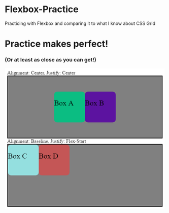 # Flexbox-Practice
Practicing with Flexbox and comparing it to what I know about CSS Grid

<h1>Practice makes perfect!</h1>
<h3>(Or at least as close as you can get!)</h3>

<img src="snapshot1.png">
